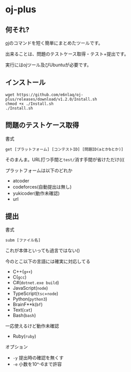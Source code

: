 # oj-plus

## 何それ?

[oj](https://github.com/online-judge-tools/oj)のコマンドを短く簡単にまとめたツールです。

出来ることは、問題のテストケース取得・テスト+提出です。

実行にはojツール及びUbuntuが必要です。

## インストール

```
wget https://github.com/e6nlaq/oj-plus/releases/download/v1.2.0/Install.sh
chmod +x ./Install.sh
./Install.sh
```

## 問題のテストケース取得

書式

```
get [プラットフォーム] [コンテストID] [問題ID(aとかbとか)]
```

そのまんま。URL打つ手間と`test/`消す手間が省けただけ(((

プラットフォームは以下のどれか

- atcoder
- codeforces(自動提出は無し)
- yukicoder(動作未確認)
- url

## 提出

書式

```
subm [ファイル名]
```

これが本体といっても過言ではない()

今のとこ以下の言語には確実に対応してる

- C++(`g++`)
- C(`gcc`)
- C#(`dotnet.exe build`)
- JavaScript(`node`)
- TypeScript(`tsc`+`node`)
- Python(`python3`)
- BrainF**k(`bf`)
- Text(`cat`)
- Bash(`bash`)

一応使えるけど動作未確認

- Ruby(`ruby`)

オプション

- `-y` 提出時の確認を無くす
- `-e` 小数を10^-6まで許容
